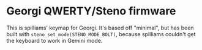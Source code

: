 # Georgi QWERTY/Steno firmware

This is spilliams' keymap for Georgi. It's based off "minimal", but has been built with `steno_set_mode(STENO_MODE_BOLT)`, because spilliams couldn't get the keyboard to work in Gemini mode.
